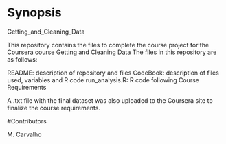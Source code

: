 # Synopsis
Getting_and_Cleaning_Data

This repository contains the files to complete the course project for the Coursera course Getting and Cleaning Data
The files in this repository are as follows:

README: description of repository and files
CodeBook: description of files used, variables and R code
run_analysis.R: R code following Course Requirements

A .txt file with the final dataset was also uploaded to the Coursera site to finalize the course requirements. 

#Contributors

M. Carvalho

